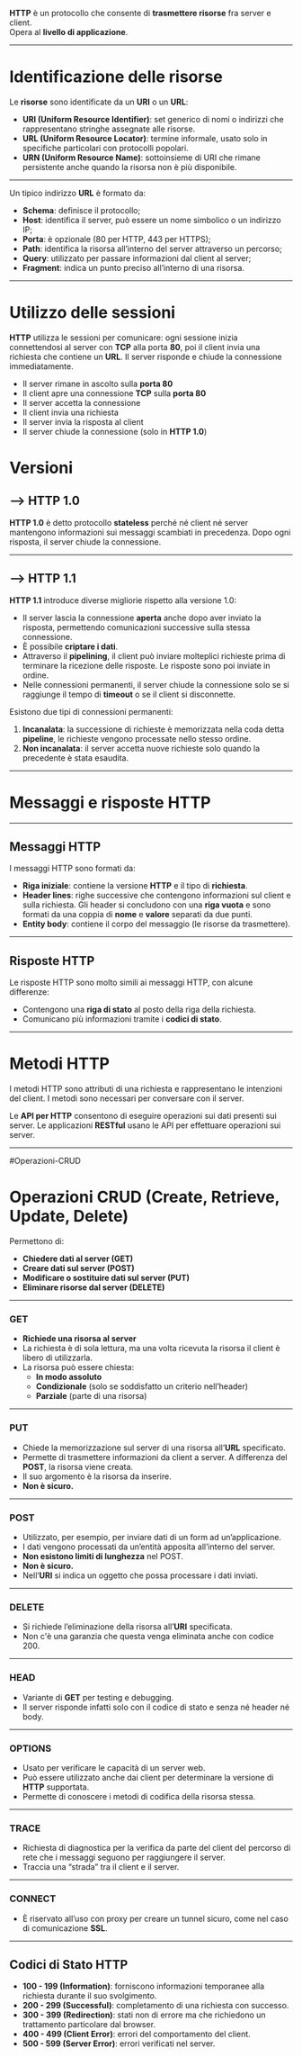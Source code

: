 
**HTTP** è un protocollo che consente di **trasmettere risorse** fra server e client. <br>
Opera al **livello di applicazione**.

---
# Identificazione delle risorse


Le **risorse** sono identificate da un **URI** o un **URL**:

- **URI (Uniform Resource Identifier)**: set generico di nomi o indirizzi che rappresentano stringhe assegnate alle risorse.
- **URL (Uniform Resource Locator)**: termine informale, usato solo in specifiche particolari con protocolli popolari.
- **URN (Uniform Resource Name)**: sottoinsieme di URI che rimane persistente anche quando la risorsa non è più disponibile.

---

Un tipico indirizzo **URL** è formato da:

- **Schema**: definisce il protocollo;
- **Host**: identifica il server, può essere un nome simbolico o un indirizzo IP;
- **Porta**: è opzionale (80 per HTTP, 443 per HTTPS);
- **Path**: identifica la risorsa all’interno del server attraverso un percorso;
- **Query**: utilizzato per passare informazioni dal client al server;
- **Fragment**: indica un punto preciso all’interno di una risorsa.


---
# Utilizzo delle sessioni

**HTTP** utilizza le sessioni per comunicare: ogni sessione inizia connettendosi al server con **TCP** alla porta **80**, poi il client invia una richiesta che contiene un **URL**. Il server risponde e chiude la connessione immediatamente.

- Il server rimane in ascolto sulla **porta 80**
- Il client apre una connessione **TCP** sulla **porta 80**
- Il server accetta la connessione
- Il client invia una richiesta
- Il server invia la risposta al client
- Il server chiude la connessione (solo in **HTTP 1.0**)

# Versioni
## --> HTTP 1.0

**HTTP 1.0** è detto protocollo **stateless** perché né client né server mantengono informazioni sui messaggi scambiati in precedenza. Dopo ogni risposta, il server chiude la connessione.

---
## --> HTTP 1.1

**HTTP 1.1** introduce diverse migliorie rispetto alla versione 1.0:

- Il server lascia la connessione **aperta** anche dopo aver inviato la risposta, permettendo comunicazioni successive sulla stessa connessione.
- È possibile **criptare i dati**.
- Attraverso il **pipelining**, il client può inviare molteplici richieste prima di terminare la ricezione delle risposte. Le risposte sono poi inviate in ordine.
- Nelle connessioni permanenti, il server chiude la connessione solo se si raggiunge il tempo di **timeout** o se il client si disconnette.

Esistono due tipi di connessioni permanenti:

1. **Incanalata**: la successione di richieste è memorizzata nella coda detta **pipeline**, le richieste vengono processate nello stesso ordine.
2. **Non incanalata**: il server accetta nuove richieste solo quando la precedente è stata esaudita.


---
# Messaggi e risposte HTTP

---
## Messaggi HTTP

I messaggi HTTP sono formati da:

- **Riga iniziale**: contiene la versione **HTTP** e il tipo di **richiesta**.
- **Header lines**: righe successive che contengono informazioni sul client e sulla richiesta. Gli header si concludono con una **riga vuota** e sono formati da una coppia di **nome** e **valore** separati da due punti.
- **Entity body**: contiene il corpo del messaggio (le risorse da trasmettere).

---

## Risposte HTTP

Le risposte HTTP sono molto simili ai messaggi HTTP, con alcune differenze:

- Contengono una **riga di stato** al posto della riga della richiesta.
- Comunicano più informazioni tramite i **codici di stato**.

---
# Metodi HTTP


I metodi HTTP sono attributi di una richiesta e rappresentano le intenzioni del client. I metodi sono necessari per conversare con il server.

Le **API per HTTP** consentono di eseguire operazioni sui dati presenti sui server. Le applicazioni **RESTful** usano le API per effettuare operazioni sui server.

---
#Operazioni-CRUD
# Operazioni CRUD (Create, Retrieve, Update, Delete)

Permettono di:

- **Chiedere dati al server (GET)**
- **Creare dati sul server (POST)**
- **Modificare o sostituire dati sul server (PUT)**
- **Eliminare risorse dal server (DELETE)**

---

### GET

- **Richiede una risorsa al server**
- La richiesta è di sola lettura, ma una volta ricevuta la risorsa il client è libero di utilizzarla.
- La risorsa può essere chiesta:
    - **In modo assoluto**
    - **Condizionale** (solo se soddisfatto un criterio nell’header)
    - **Parziale** (parte di una risorsa)

---

### PUT

- Chiede la memorizzazione sul server di una risorsa all’**URL** specificato.
- Permette di trasmettere informazioni da client a server. A differenza del **POST**, la risorsa viene creata.
- Il suo argomento è la risorsa da inserire.
- **Non è sicuro.**

---

### POST

- Utilizzato, per esempio, per inviare dati di un form ad un’applicazione.
- I dati vengono processati da un’entità apposita all’interno del server.
- **Non esistono limiti di lunghezza** nel POST.
- **Non è sicuro.**
- Nell’**URI** si indica un oggetto che possa processare i dati inviati.

---

### DELETE

- Si richiede l’eliminazione della risorsa all’**URI** specificata.
- Non c'è una garanzia che questa venga eliminata anche con codice 200.

---

### HEAD

- Variante di **GET** per testing e debugging.
- Il server risponde infatti solo con il codice di stato e senza né header né body.

---

### OPTIONS

- Usato per verificare le capacità di un server web.
- Può essere utilizzato anche dai client per determinare la versione di **HTTP** supportata.
- Permette di conoscere i metodi di codifica della risorsa stessa.

---

### TRACE

- Richiesta di diagnostica per la verifica da parte del client del percorso di rete che i messaggi seguono per raggiungere il server.
- Traccia una “strada” tra il client e il server.

---

### CONNECT

- È riservato all’uso con proxy per creare un tunnel sicuro, come nel caso di comunicazione **SSL**.

---
## Codici di Stato HTTP

- **100 - 199 (Information)**: forniscono informazioni temporanee alla richiesta durante il suo svolgimento.
- **200 - 299 (Successful)**: completamento di una richiesta con successo.
- **300 - 399 (Redirection)**: stati non di errore ma che richiedono un trattamento particolare dal browser.
- **400 - 499 (Client Error)**: errori del comportamento del client.
- **500 - 599 (Server Error)**: errori verificati nel server.
